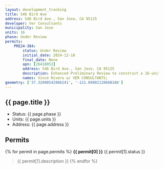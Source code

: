 ```yaml
---
layout: development_tracking
title: 546 Bird Ave
address: 546 Bird Ave., San Jose, CA 95125
developer: Ver Consultants
municipality: San Jose
units: 16
phase: Under Review
permits:
    PRE24-384:
        status: Under Review
        initial_date: 2024-12-18
        final_date: None
        apn: [26418052]
        address: 546 Bird Ave., San Jose, CA 95125
        description: Enhanced Preliminary Review to construct a 16-unit multifamily residential development.
        names: Vince Rivero w/ VER CONSULTANTS;
geometry: ['37.32090542906241', '-121.89802120688186']
---
```


## {{ page.title }}

- Status: {{ page.phase }}
- Units: {{ page.units }}
- Address: {{ page.address }}

## Permits

{% for permit in page.permits %}
  **{{ permit[0] }}** <span class="tag">{{ permit[1].status }}</span>
  >{{ permit[1].description }}
{% endfor %}
